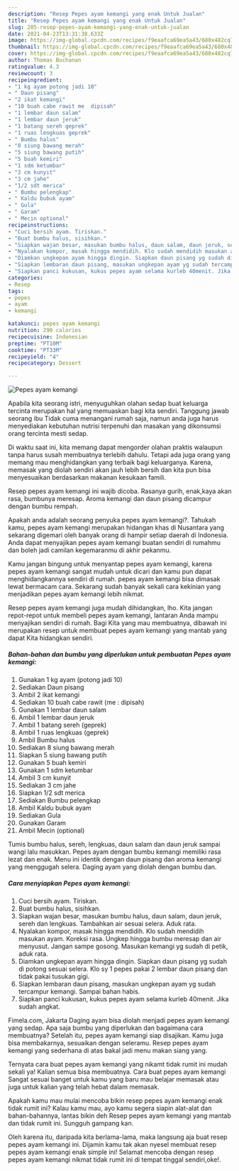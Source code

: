 ```yaml
---
description: "Resep Pepes ayam kemangi yang enak Untuk Jualan"
title: "Resep Pepes ayam kemangi yang enak Untuk Jualan"
slug: 285-resep-pepes-ayam-kemangi-yang-enak-untuk-jualan
date: 2021-04-23T13:31:38.633Z
image: https://img-global.cpcdn.com/recipes/f9eaafca69ea5a43/680x482cq70/pepes-ayam-kemangi-foto-resep-utama.jpg
thumbnail: https://img-global.cpcdn.com/recipes/f9eaafca69ea5a43/680x482cq70/pepes-ayam-kemangi-foto-resep-utama.jpg
cover: https://img-global.cpcdn.com/recipes/f9eaafca69ea5a43/680x482cq70/pepes-ayam-kemangi-foto-resep-utama.jpg
author: Thomas Buchanan
ratingvalue: 4.3
reviewcount: 3
recipeingredient:
- "1 kg ayam potong jadi 10"
- " Daun pisang"
- "2 ikat kemangi"
- "10 buah cabe rawit me  dipisah"
- "1 lembar daun salam"
- "1 lembar daun jeruk"
- "1 batang sereh geprek"
- "1 ruas lengkuas geprek"
- " Bumbu halus"
- "8 siung bawang merah"
- "5 siung bawang putih"
- "5 buah kemiri"
- "1 sdm ketumbar"
- "3 cm kunyit"
- "3 cm jahe"
- "1/2 sdt merica"
- " Bumbu pelengkap"
- " Kaldu bubuk ayam"
- " Gula"
- " Garam"
- " Mecin optional"
recipeinstructions:
- "Cuci bersih ayam. Tiriskan."
- "Buat bumbu halus, sisihkan."
- "Siapkan wajan besar, masukan bumbu halus, daun salam, daun jeruk, sereh dan lengkuas. Tambahkan air sesuai selera. Aduk rata."
- "Nyalakan kompor, masak hingga mendidih. Klo sudah mendidih masukan ayam. Koreksi rasa. Ungkep hingga bumbu meresap dan air menyusut. Jangan sampe gosong. Masukan kemangi yg sudah di petik, aduk rata."
- "Diamkan ungkepan ayam hingga dingin. Siapkan daun pisang yg sudah di potong sesuai selera. Klo sy 1 pepes pakai 2 lembar daun pisang dan tidak pakai tusukan gigi."
- "Siapkan lembaran daun pisang, masukan ungkepan ayam yg sudah tercampur kemangi. Sampai bahan habis."
- "Siapkan panci kukusan, kukus pepes ayam selama kurleb 40menit. Jika sudah angkat."
categories:
- Resep
tags:
- pepes
- ayam
- kemangi

katakunci: pepes ayam kemangi 
nutrition: 290 calories
recipecuisine: Indonesian
preptime: "PT10M"
cooktime: "PT33M"
recipeyield: "4"
recipecategory: Dessert

---
```



![Pepes ayam kemangi](https://img-global.cpcdn.com/recipes/f9eaafca69ea5a43/680x482cq70/pepes-ayam-kemangi-foto-resep-utama.jpg)

Apabila kita seorang istri, menyuguhkan olahan sedap buat keluarga tercinta merupakan hal yang memuaskan bagi kita sendiri. Tanggung jawab seorang ibu Tidak cuma menangani rumah saja, namun anda juga harus menyediakan kebutuhan nutrisi terpenuhi dan masakan yang dikonsumsi orang tercinta mesti sedap.

Di waktu  saat ini, kita memang dapat mengorder olahan praktis walaupun tanpa harus susah membuatnya terlebih dahulu. Tetapi ada juga orang yang memang mau menghidangkan yang terbaik bagi keluarganya. Karena, memasak yang diolah sendiri akan jauh lebih bersih dan kita pun bisa menyesuaikan berdasarkan makanan kesukaan famili. 

Resep pepes ayam kemangi ini wajib dicoba. Rasanya gurih, enak,kaya akan rasa, bumbunya meresap. Aroma kemangi dan daun pisang dicampur dengan bumbu rempah.

Apakah anda adalah seorang penyuka pepes ayam kemangi?. Tahukah kamu, pepes ayam kemangi merupakan hidangan khas di Nusantara yang sekarang digemari oleh banyak orang di hampir setiap daerah di Indonesia. Anda dapat menyajikan pepes ayam kemangi buatan sendiri di rumahmu dan boleh jadi camilan kegemaranmu di akhir pekanmu.

Kamu jangan bingung untuk menyantap pepes ayam kemangi, karena pepes ayam kemangi sangat mudah untuk dicari dan kamu pun dapat menghidangkannya sendiri di rumah. pepes ayam kemangi bisa dimasak lewat bermacam cara. Sekarang sudah banyak sekali cara kekinian yang menjadikan pepes ayam kemangi lebih nikmat.

Resep pepes ayam kemangi juga mudah dihidangkan, lho. Kita jangan repot-repot untuk membeli pepes ayam kemangi, lantaran Anda mampu menyajikan sendiri di rumah. Bagi Kita yang mau membuatnya, dibawah ini merupakan resep untuk membuat pepes ayam kemangi yang mantab yang dapat Kita hidangkan sendiri.

<!--inarticleads1-->

##### Bahan-bahan dan bumbu yang diperlukan untuk pembuatan Pepes ayam kemangi:

1. Gunakan 1 kg ayam (potong jadi 10)
1. Sediakan  Daun pisang
1. Ambil 2 ikat kemangi
1. Sediakan 10 buah cabe rawit (me : dipisah)
1. Gunakan 1 lembar daun salam
1. Ambil 1 lembar daun jeruk
1. Ambil 1 batang sereh (geprek)
1. Ambil 1 ruas lengkuas (geprek)
1. Ambil  Bumbu halus
1. Sediakan 8 siung bawang merah
1. Siapkan 5 siung bawang putih
1. Gunakan 5 buah kemiri
1. Gunakan 1 sdm ketumbar
1. Ambil 3 cm kunyit
1. Sediakan 3 cm jahe
1. Siapkan 1/2 sdt merica
1. Sediakan  Bumbu pelengkap
1. Ambil  Kaldu bubuk ayam
1. Sediakan  Gula
1. Gunakan  Garam
1. Ambil  Mecin (optional)


Tumis bumbu halus, sereh, lengkuas, daun salam dan daun jeruk sampai wangi lalu masukkan. Pepes ayam dengan bumbu kemangi memiliki rasa lezat dan enak. Menu ini identik dengan daun pisang dan aroma kemangi yang menggugah selera. Daging ayam yang diolah dengan bumbu dan. 

<!--inarticleads2-->

##### Cara menyiapkan Pepes ayam kemangi:

1. Cuci bersih ayam. Tiriskan.
1. Buat bumbu halus, sisihkan.
1. Siapkan wajan besar, masukan bumbu halus, daun salam, daun jeruk, sereh dan lengkuas. Tambahkan air sesuai selera. Aduk rata.
1. Nyalakan kompor, masak hingga mendidih. Klo sudah mendidih masukan ayam. Koreksi rasa. Ungkep hingga bumbu meresap dan air menyusut. Jangan sampe gosong. Masukan kemangi yg sudah di petik, aduk rata.
1. Diamkan ungkepan ayam hingga dingin. Siapkan daun pisang yg sudah di potong sesuai selera. Klo sy 1 pepes pakai 2 lembar daun pisang dan tidak pakai tusukan gigi.
1. Siapkan lembaran daun pisang, masukan ungkepan ayam yg sudah tercampur kemangi. Sampai bahan habis.
1. Siapkan panci kukusan, kukus pepes ayam selama kurleb 40menit. Jika sudah angkat.


Fimela.com, Jakarta Daging ayam bisa diolah menjadi pepes ayam kemangi yang sedap. Apa saja bumbu yang diperlukan dan bagaimana cara membuatnya? Setelah itu, pepes ayam kemangi siap disajikan. Kamu juga bisa membakarnya, sesuaikan dengan seleramu. Resep pepes ayam kemangi yang sederhana di atas bakal jadi menu makan siang yang. 

Ternyata cara buat pepes ayam kemangi yang nikamt tidak rumit ini mudah sekali ya! Kalian semua bisa membuatnya. Cara buat pepes ayam kemangi Sangat sesuai banget untuk kamu yang baru mau belajar memasak atau juga untuk kalian yang telah hebat dalam memasak.

Apakah kamu mau mulai mencoba bikin resep pepes ayam kemangi enak tidak rumit ini? Kalau kamu mau, ayo kamu segera siapin alat-alat dan bahan-bahannya, lantas bikin deh Resep pepes ayam kemangi yang mantab dan tidak rumit ini. Sungguh gampang kan. 

Oleh karena itu, daripada kita berlama-lama, maka langsung aja buat resep pepes ayam kemangi ini. Dijamin kamu tak akan nyesel membuat resep pepes ayam kemangi enak simple ini! Selamat mencoba dengan resep pepes ayam kemangi nikmat tidak rumit ini di tempat tinggal sendiri,oke!.

